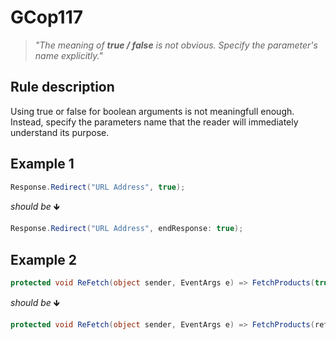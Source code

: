 ﻿# GCop117

> *"The meaning of **true / false** is not obvious. Specify the parameter's name explicitly."*


## Rule description
Using true or false for boolean arguments is not meaningfull enough. Instead, specify the parameters name that the reader will immediately understand its purpose.

## Example 1
```csharp
Response.Redirect("URL Address", true);
```
*should be* 🡻

```csharp
Response.Redirect("URL Address", endResponse: true);
```

## Example 2
```csharp
protected void ReFetch(object sender, EventArgs e) => FetchProducts(true);
```
*should be* 🡻

```csharp
protected void ReFetch(object sender, EventArgs e) => FetchProducts(refresh: true);
```
